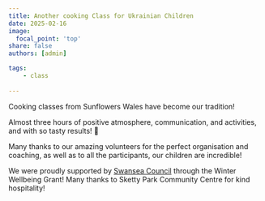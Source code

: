 ```yaml
---
title: Another cooking Class for Ukrainian Children
date: 2025-02-16
image:
  focal_point: 'top'
share: false
authors: [admin]

tags:
    - class
        
---
```


Cooking classes from Sunflowers Wales have become our tradition!

<!--more-->

Almost three hours of positive atmosphere, communication, and activities, and with so tasty results! 🙂

Many thanks to our amazing volunteers for the perfect organisation and coaching, as well as to all the participants, our children are incredible!

We were proudly supported by <a href="https://www.swansea.gov.uk/" target="_blank">Swansea Council</a> through the Winter Wellbeing Grant! Many thanks to Sketty Park Community Centre for kind hospitality!


<div style="display: flex; justify-content: center; align-items: center; height: 200%; width: 100%;">
<blockquote class="tiktok-embed" cite="https://www.tiktok.com/@sunflowerswales/video/7479712804140862742" data-video-id="7479712804140862742" style="max-width: 605px;min-width: 325px;" > <section> <a target="_blank" title="@sunflowerswales" href="https://www.tiktok.com/@sunflowerswales?refer=embed">@sunflowerswales</a> </section> </blockquote> <script async src="https://www.tiktok.com/embed.js"></script>
</div>
